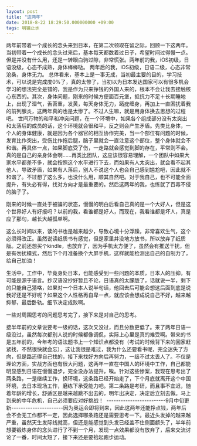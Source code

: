 ```yaml
---
layout: post
title: "这两年"
date: 2018-8-22 18:29:50.000000000 +09:00
tags: 明镜止水
---
```


两年前带着一个成长的念头来到日本，在第二次领取在留之际，回顾一下这两年。
​ 
当初带着一个成长的念头过来后，基本每天都数着过日子，希望时间过得慢一点。但是并没有什么用，还是一转眼白驹过隙，非常慌张。
​ 
两年前的我，iOS初级，日语没级，心态不成熟，身体棒棒哒。
两年后的我，iOS初级，日语二级，心态非常沧桑，身体无力。
​ 
总体看来，基本上是一事无成，当初最主要的目的，学习技术，可以说是完成度0%了，真的太惨了，当初以为日本发达国家可以有很多机会学习的想法完全是错的，我是作为只来挣钱的外国人来的，根本不会让我去接触核心东西的。
​ 
其次，身体问题，刚来的时候方便面百元堡，抵抗力不足＋长期睡地上，出现了湿气，舌苔重，发黄，每天身体无力，跖疣缠身，再加上一直困扰着我的前列腺炎，这两年真的也是太惨了。
​ 
不过人生嘛，就是用身体换去思想的过程吧。
​ 
世间万物的和平和冲突问题，在一个环境中，如果各个组成部分没有太突出和太落后的成员的话，这个环境就会很和平，反之则会产生矛盾。
​ 
先类比身体，一个人的身体健康，就是因为各个器官的相互协作完美，当一个部位有问题的时候，发育比作突出，受伤比作拖后腿，脑子里就会一直注意这个部位，整个身体就会不和谐。再具体一点，如果脚底受了伤，一走路就会感觉到脚的存在，平常则不会。真的是自己的亲身体会啊……
​ 
再类比团队，这应该很容易理解，一个团队中如果大家水平都差不多，就会按照这个水平进行下去，而如果有人太突出，就会看不起其他人，导致矛盾，如果有人落后，别人不说这个人也会自己感到尴尬吧，因此就不和谐了。
​ 
不过想了这么多，也没什么用，顺其自然吧。对于我自己，也不可能全面提升，有失必有得，找对方向才是最重要的。
​ 
然后这两年的我，也练就了百毒不侵的脑子了。
​ 

刚来的时候一直处于被骗的状态，慢慢的明白后看自己真的是一个大好人，但是这个世界好人有好报吗？以前的我，看谁都是好人，而现在，我看谁都是坏人，真是应了那句，越长大越孤单啊。
 
这么长时间以来，读的书也是越来越少，导致心境十分浮躁，非常喜欢生气，这个必须得改正。虽然说读纸质书有感觉，但是家里并没地方放书，所以放弃了纸质版。之前还想买个kindle，也放弃了，因为手机太方便了，虽然会有推送干扰，但是有勿扰模式，然后下个月准备换个大屏手机，这样就能检测出自己的自制力了，给自己加油！
 
生活中，工作中，毕竟身处日本，也能感受到一些问题的本质，日本人的压抑，有可能是源于语言。抄汉语没抄好暂且不论，日语真的太朦胧了，话就说一半，剩下的只能自己猜咯，如果对一个日本人说半句话，他回去后可能会想这后面到底是说我好还是不好呢？如果这个人性格再自卑一点，就应该会想成说自己不好，越来越抑郁，最后卧轨。细节决定成败啊。
 
一些对周围思考的问题思考完了，接下来是对自己的思考。
 
接半年前的文章说要考一级的话，这次又没过，而且分数更低了。来了两年日语一级没过，虽然每次都别人说的时候都像调侃，实际上心里是真的难受啊。带来的书是五年前的，今年考的语法题书上一个知识点都没有（考试的时候背下来的回家赶紧找，不然很快就会忘），这让我很是难过，我为什么还要看书呢，完全迷失了方向，但是路还得自己找的，接下来找好方向后再努力，一级不过太丢人了。
​ 
​不仅是理论方面，实战方面也有很大问题，这两年一直在中国人的环境中工作，自己都能明显感到日语在慢慢退步，完全没办法提升，唉。
​ 
​针对这些惨案，我现在思考出了两条路，一是继续工作，换环境，这条路已经开始走了，下个月底就离开这个中国环境，去日本现场工作，磨练下承受能力吧。
​ 
​第二条路是考研，而且事不宜迟，随着年龄的增长，舒适区是越来越跳不出去的，明年出决定，决定后立刻去做。
​ 
​马上到来的中年危机，自己必须要应对好挑战！
​ 
​ -------------------------9月中旬更新----------------------
​因为奥运会即将到来，因此这两年还能挣点钱，两年后会不会无工作都不一定，因此选择哪条路还是需要思考一下。
​ 
​最近头发掉的越来越严重，虽然天生发际线就高，但还是能感觉到头发已经盖不住侧面额头了，半年前想要锻炼身体的念头进行了不到一个月，发现一点效果都没有放弃了，后来交流讨论了一番，时间太短了，接下来还是要拾起跑步运动。



